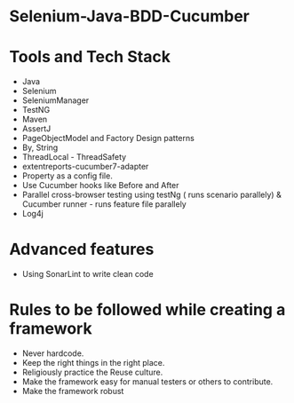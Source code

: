 # Selenium-Java-BDD-Cucumber
# Tools and Tech Stack

- Java
- Selenium
- SeleniumManager
- TestNG
- Maven
- AssertJ
- PageObjectModel and Factory Design patterns
- By, String
- ThreadLocal - ThreadSafety
- extentreports-cucumber7-adapter
- Property as a config file.
- Use Cucumber hooks like Before and After
- Parallel cross-browser testing using testNg ( runs scenario parallely) & Cucumber runner - runs feature file parallely
- Log4j

# Advanced features
- Using SonarLint to write clean code 

# Rules to be followed while creating a framework

- Never hardcode.
- Keep the right things in the right place.
- Religiously practice the Reuse culture.
- Make the framework easy for manual testers or others to contribute.
- Make the framework robust
